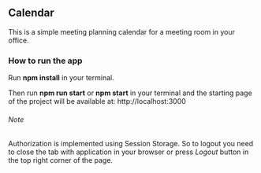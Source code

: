 ## **Calendar**

This is a simple meeting planning calendar for a meeting room in your office.

### **How to run the app**

Run **npm install** in your terminal.

Then run **npm run start** or **npm start** in your terminal and the starting page of the project will be available at: http://localhost:3000

###### Note

Authorization is implemented using Session Storage. So to logout you need to close the tab with application in your browser or press _Logout_ button in the top right corner of the page.
